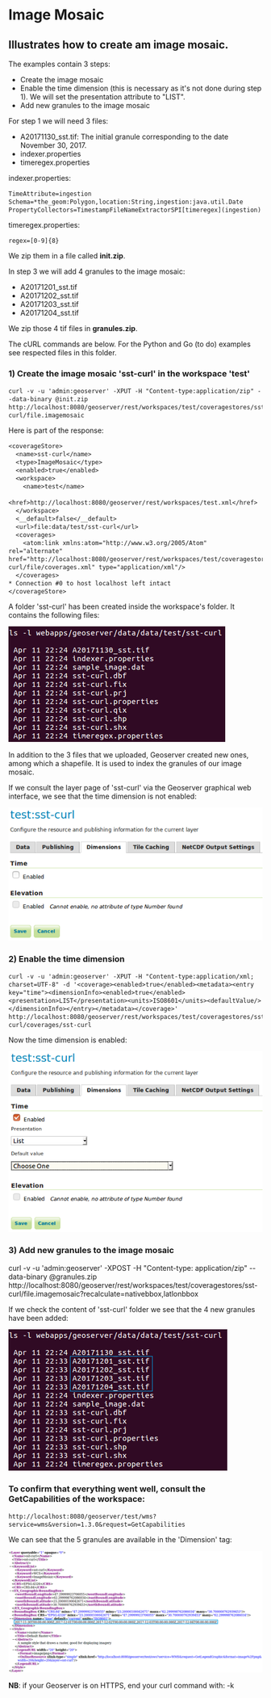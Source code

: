 # Image Mosaic

## Illustrates how to create am image mosaic.

The examples contain 3 steps:

* Create the image mosaic
* Enable the time dimension (this is necessary as it's not done during step 1). We will set the presentation attribute to "LIST".
* Add new granules to the image mosaic

For step 1 we will need 3 files:
* A20171130_sst.tif: The initial granule corresponding to the date November 30, 2017.
* indexer.properties
* timeregex.properties

indexer.properties:
```
TimeAttribute=ingestion
Schema=*the_geom:Polygon,location:String,ingestion:java.util.Date
PropertyCollectors=TimestampFileNameExtractorSPI[timeregex](ingestion)
```

timeregex.properties:
```
regex=[0-9]{8}
```

We zip them in a file called **init.zip**.

In step 3 we will add 4 granules to the image mosaic:
* A20171201_sst.tif
* A20171202_sst.tif
* A20171203_sst.tif
* A20171204_sst.tif

We zip those 4 tif files in **granules.zip**.

The cURL commands are below. For the Python and Go (to do) examples see respected files in this folder.


### 1) Create the image mosaic 'sst-curl' in the workspace 'test'
```
curl -v -u 'admin:geoserver' -XPUT -H "Content-type:application/zip" --data-binary @init.zip http://localhost:8080/geoserver/rest/workspaces/test/coveragestores/sst-curl/file.imagemosaic
```

Here is part of the response:
```
<coverageStore>
  <name>sst-curl</name>
  <type>ImageMosaic</type>
  <enabled>true</enabled>
  <workspace>
    <name>test</name>
    <href>http://localhost:8080/geoserver/rest/workspaces/test.xml</href>
  </workspace>
  <__default>false</__default>
  <url>file:data/test/sst-curl</url>
  <coverages>
    <atom:link xmlns:atom="http://www.w3.org/2005/Atom" rel="alternate" href="http://localhost:8080/geoserver/rest/workspaces/test/coveragestores/sst-curl/file/coverages.xml" type="application/xml"/>
  </coverages>
* Connection #0 to host localhost left intact
</coverageStore>
```

A folder 'sst-curl' has been created inside the workspace's folder.  It contains the following files:

![Screenshot](../screenshots/image-mosaic/1_content_folder_imagemosaic.png)

In addition to the 3 files that we uploaded, Geoserver created new ones, among which a shapefile. It is used to index the granules of our image mosaic.

If we consult the layer page of 'sst-curl' via the Geoserver graphical web interface, we see that the time dimension is not enabled:

![Screenshot](../screenshots/image-mosaic/2_time_dimension_disabled.png)


### 2) Enable the time dimension
```
curl -v -u 'admin:geoserver' -XPUT -H "Content-type:application/xml; charset=UTF-8" -d '<coverage><enabled>true</enabled><metadata><entry key="time"><dimensionInfo><enabled>true</enabled><presentation>LIST</presentation><units>ISO8601</units><defaultValue/></dimensionInfo></entry></metadata></coverage>' http://localhost:8080/geoserver/rest/workspaces/test/coveragestores/sst-curl/coverages/sst-curl
```

Now the time dimension is enabled:

![Screenshot](../screenshots/image-mosaic/3_time_dimension_enabled.png)

### 3) Add new granules to the image mosaic
curl -v -u 'admin:geoserver' -XPOST -H "Content-type: application/zip" --data-binary @granules.zip http://localhost:8080/geoserver/rest/workspaces/test/coveragestores/sst-curl/file.imagemosaic?recalculate=nativebbox,latlonbbox


If we check the content of 'sst-curl' folder we see that the 4 new granules have been added:

![Screenshot](../screenshots/image-mosaic/4_new_granules.png)


### To confirm that everything went well, consult the GetCapabilities of the workspace:
```
http://localhost:8080/geoserver/test/wms?service=wms&version=1.3.0&request=GetCapabilities
```
We can see that the 5 granules are available in the 'Dimension' tag:

![Screenshot](../screenshots/image-mosaic/5_getcapabilities.png)

**NB**: if your Geoserver is on HTTPS, end your curl command with: -k